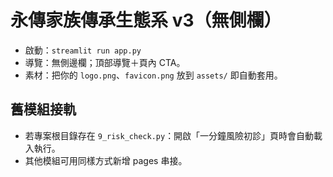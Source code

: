
# 永傳家族傳承生態系 v3（無側欄）

- 啟動：`streamlit run app.py`
- 導覽：無側邊欄；頂部導覽＋頁內 CTA。
- 素材：把你的 `logo.png`、`favicon.png` 放到 `assets/` 即自動套用。

## 舊模組接軌
- 若專案根目錄存在 `9_risk_check.py`：開啟「一分鐘風險初診」頁時會自動載入執行。
- 其他模組可用同樣方式新增 pages 串接。
